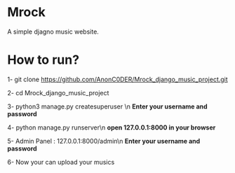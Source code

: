# Mrock
A simple djagno music website.


# How to run?
1- git clone https://github.com/AnonC0DER/Mrock_django_music_project.git

2- cd Mrock_django_music_project

3- python3 manage.py createsuperuser \n
**Enter your username and password**

4- python manage.py runserver\n
**open 127.0.0.1:8000 in your browser**

5- Admin Panel : 127.0.0.1:8000/admin\n
**Enter your username and password**

6- Now your can upload your musics
